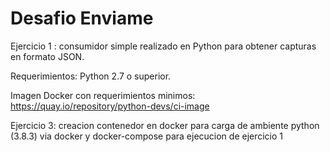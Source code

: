 # Desafio Enviame
Ejercicio 1 : consumidor simple realizado en Python para obtener capturas en formato JSON.

Requerimientos: Python 2.7 o superior.

Imagen Docker con requerimientos minimos: https://quay.io/repository/python-devs/ci-image

Ejercicio 3: creacion contenedor en docker para carga de ambiente python (3.8.3) via docker y docker-compose para ejecucion de ejercicio 1
